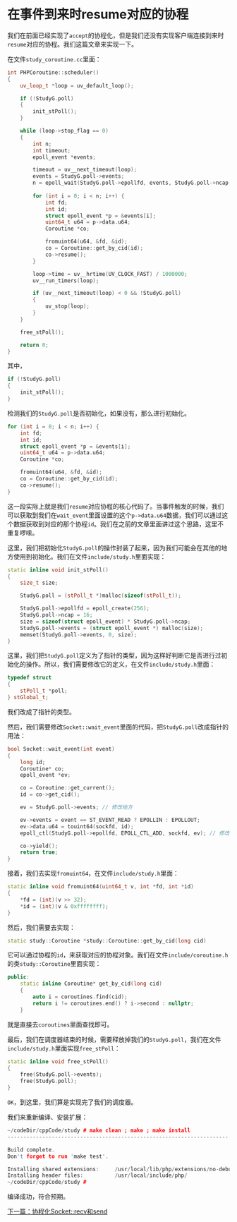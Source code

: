 # 在事件到来时resume对应的协程

我们在前面已经实现了`accept`的协程化，但是我们还没有实现客户端连接到来时`resume`对应的协程。我们这篇文章来实现一下。

在文件`study_coroutine.cc`里面：

```cpp
int PHPCoroutine::scheduler()
{
    uv_loop_t *loop = uv_default_loop();

    if (!StudyG.poll)
    {
        init_stPoll();
    }

    while (loop->stop_flag == 0)
    {
        int n;
        int timeout;
        epoll_event *events;

        timeout = uv__next_timeout(loop);
        events = StudyG.poll->events;
        n = epoll_wait(StudyG.poll->epollfd, events, StudyG.poll->ncap, timeout);
        
        for (int i = 0; i < n; i++) {
            int fd;
            int id;
            struct epoll_event *p = &events[i];
            uint64_t u64 = p->data.u64;
            Coroutine *co;

            fromuint64(u64, &fd, &id);
            co = Coroutine::get_by_cid(id);
            co->resume();
        }

        loop->time = uv__hrtime(UV_CLOCK_FAST) / 1000000;
        uv__run_timers(loop);

        if (uv__next_timeout(loop) < 0 && !StudyG.poll)
        {
            uv_stop(loop);
        }
    }

    free_stPoll();

    return 0;
}
```

其中，

```cpp
if (!StudyG.poll)
{
  	init_stPoll();
}
```

检测我们的`StudyG.poll`是否初始化，如果没有，那么进行初始化。

```cpp
for (int i = 0; i < n; i++) {
    int fd;
    int id;
    struct epoll_event *p = &events[i];
    uint64_t u64 = p->data.u64;
    Coroutine *co;

    fromuint64(u64, &fd, &id);
    co = Coroutine::get_by_cid(id);
    co->resume();
}
```

这一段实际上就是我们`resume`对应协程的核心代码了。当事件触发的时候，我们可以获取到我们在`wait_event`里面设置的这个`p->data.u64`数据，我们可以通过这个数据获取到对应的那个协程`id`。我们在之前的文章里面讲过这个思路，这里不重复啰嗦。

这里，我们把初始化`StudyG.poll`的操作封装了起来，因为我们可能会在其他的地方使用到初始化。我们在文件`include/study.h`里面实现：

```cpp
static inline void init_stPoll()
{
    size_t size;

    StudyG.poll = (stPoll_t *)malloc(sizeof(stPoll_t));

    StudyG.poll->epollfd = epoll_create(256);
    StudyG.poll->ncap = 16;
    size = sizeof(struct epoll_event) * StudyG.poll->ncap;
    StudyG.poll->events = (struct epoll_event *) malloc(size);
    memset(StudyG.poll->events, 0, size);
}
```

这里，我们把`StudyG.poll`定义为了指针的类型，因为这样好判断它是否进行过初始化的操作。所以，我们需要修改它的定义，在文件`include/study.h`里面：

```cpp
typedef struct
{
    stPoll_t *poll;
} stGlobal_t;
```

我们改成了指针的类型。

然后，我们需要修改`Socket::wait_event`里面的代码，把`StudyG.poll`改成指针的用法：

```cpp
bool Socket::wait_event(int event)
{
    long id;
    Coroutine* co;
    epoll_event *ev;

    co = Coroutine::get_current();
    id = co->get_cid();

    ev = StudyG.poll->events; // 修改地方

    ev->events = event == ST_EVENT_READ ? EPOLLIN : EPOLLOUT;
    ev->data.u64 = touint64(sockfd, id);
    epoll_ctl(StudyG.poll->epollfd, EPOLL_CTL_ADD, sockfd, ev); // 修改地方

    co->yield();
    return true;
}
```

接着，我们去实现`fromuint64`，在文件`include/study.h`里面：

```cpp
static inline void fromuint64(uint64_t v, int *fd, int *id)
{
    *fd = (int)(v >> 32);
    *id = (int)(v & 0xffffffff);
}
```

然后，我们需要去实现：

```cpp
static study::Coroutine *study::Coroutine::get_by_cid(long cid)
```

它可以通过协程的`id`，来获取对应的协程对象。我们在文件`include/coroutine.h`的类`study::Coroutine`里面实现：

```cpp
public:
    static inline Coroutine* get_by_cid(long cid)
    {
        auto i = coroutines.find(cid);
        return i != coroutines.end() ? i->second : nullptr;
    }
```

就是直接去`coroutines`里面查找即可。

最后，我们在调度器结束的时候，需要释放掉我们的`StudyG.poll`，我们在文件`include/study.h`里面实现`free_stPoll`：

```cpp
static inline void free_stPoll()
{
    free(StudyG.poll->events);
    free(StudyG.poll);
}
```

`OK`，到这里，我们算是实现完了我们的调度器。

我们来重新编译、安装扩展：

```cpp
~/codeDir/cppCode/study # make clean ; make ; make install
----------------------------------------------------------------------

Build complete.
Don't forget to run 'make test'.

Installing shared extensions:     /usr/local/lib/php/extensions/no-debug-non-zts-20180731/
Installing header files:          /usr/local/include/php/
~/codeDir/cppCode/study # 
```

编译成功，符合预期。

[下一篇：协程化Socket::recv和send](./《PHP扩展开发》-协程-协程化Socket::recv和send.md)

